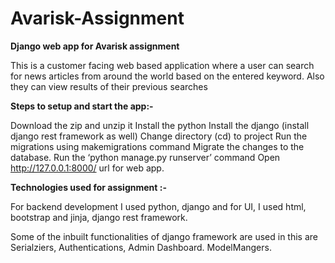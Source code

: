 # Avarisk-Assignment
**Django web app for Avarisk assignment**

This is a customer facing web based application where a user can search for news articles from around the world based on the entered keyword. Also they can view results of their previous searches

**Steps to setup and start the app:-**

Download the zip and unzip it
Install the python
Install the django (install django rest framework as well)
Change directory (cd) to project
Run the migrations using makemigrations command
Migrate the changes to the database.
Run the ‘python manage.py runserver’ command
Open http://127.0.0.1:8000/ url for web app.

**Technologies used for assignment :-**

For backend development I used python, django and for UI, I used html, bootstrap and jinja, django rest framework.

Some of the inbuilt functionalities of django framework are used in this are Serialziers, Authentications, Admin Dashboard. ModelMangers.

